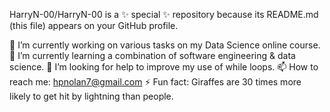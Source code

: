 HarryN-00/HarryN-00 is a ✨ special ✨ repository because its README.md (this file) appears on your GitHub profile.

🔭 I’m currently working on various tasks on my Data Science online course.
🌱 I’m currently learning a combination of software engineering & data science.
🤔 I’m looking for help to improve my use of while loops.
📫 How to reach me: hpnolan7@gmail.com
⚡ Fun fact: Giraffes are 30 times more likely to get hit by lightning than people.
